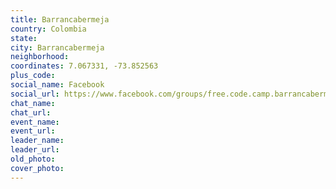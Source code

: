 ```yaml
---
title: Barrancabermeja
country: Colombia
state: 
city: Barrancabermeja
neighborhood: 
coordinates: 7.067331, -73.852563
plus_code:
social_name: Facebook
social_url: https://www.facebook.com/groups/free.code.camp.barrancabermeja
chat_name:
chat_url:
event_name:
event_url:
leader_name:
leader_url:
old_photo: 
cover_photo:
---
```

